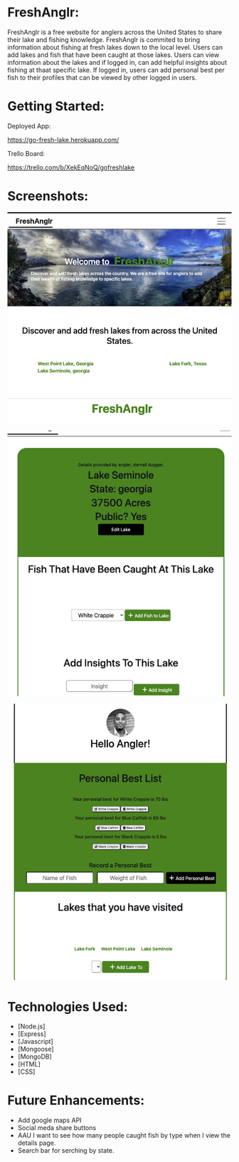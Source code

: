 # FreshAnglr:

FreshAnglr is a free website for anglers across the United States to share their lake and fishing knowledge. FreshAnglr is commited to bring information about fishing at fresh lakes down to the local level. Users can add lakes and fish that have been caught at those lakes. Users can view information about the lakes and if logged in, can add helpful insights about fishing at thaat specific lake. If logged in, users can add personal best per fish to their profiles that can be viewed by other logged in users.

# Getting Started:

Deployed App:

https://go-fresh-lake.herokuapp.com/

Trello Board:

https://trello.com/b/XekEqNoQ/gofreshlake

# Screenshots:

![Landing Page](public/images/Screenshots/Screen%20Shot%202022-03-10%20at%2012.22.19%20PM.png)

![Lake Details](public/images/Screenshots/Screen%20Shot%202022-03-10%20at%2012.37.25%20PM.png)

![Profile Page](public/images/Screenshots/Screen%20Shot%202022-03-10%20at%2012.38.34%20PM.png)


# Technologies Used:

- [Node.js]
- [Express] 
- [Javascript]
- [Mongoose]
- [MongoDB]
- [HTML]
- [CSS]


# Future Enhancements:

- Add google maps API
- Social meda share buttons
- AAU I want to see how many people caught fish by type when I view the details page.
- Search bar for serching by state.
  